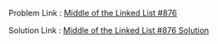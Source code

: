 Problem Link : [Middle of the Linked List #876](https://leetcode.com/problems/middle-of-the-linked-list/description/?envType=problem-list-v2&envId=linked-list)

Solution Link : [Middle of the Linked List #876 Solution ](https://github.com/Vartika-Bansal15/Data-Structures-and-Algorithms/blob/main/Two%20Pointer%20Patterns/Nth%20Node%20from%20End/Middle%20of%20the%20Linked%20List%20%23876/Solution.java)
